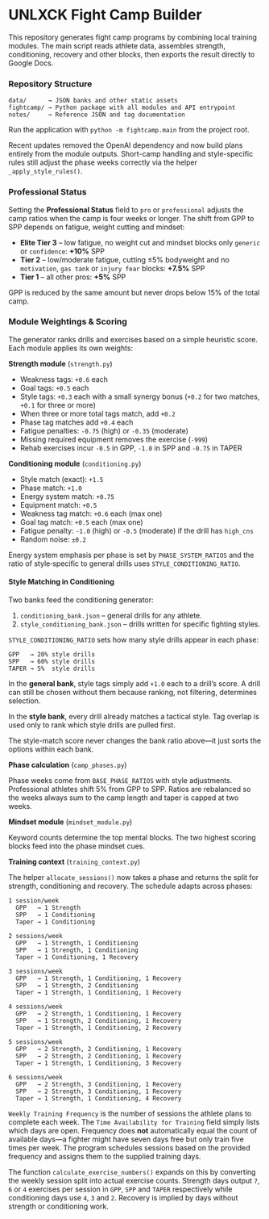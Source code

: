 # UNLXCK Fight Camp Builder

This repository generates fight camp programs by combining local training modules. The main script reads athlete data, assembles strength, conditioning, recovery and other blocks, then exports the result directly to Google Docs.

### Repository Structure

```
data/      → JSON banks and other static assets
fightcamp/ → Python package with all modules and API entrypoint
notes/     → Reference JSON and tag documentation
```

Run the application with `python -m fightcamp.main` from the project root.

Recent updates removed the OpenAI dependency and now build plans entirely from the module outputs. Short-camp handling and style-specific rules still adjust the phase weeks correctly via the helper `_apply_style_rules()`.

### Professional Status

Setting the **Professional Status** field to `pro` or `professional` adjusts the camp ratios when the camp is four weeks or longer. The shift from GPP to SPP depends on fatigue, weight cutting and mindset:

- **Elite Tier 3** – low fatigue, no weight cut and mindset blocks only `generic` or `confidence`: **+10%** SPP
- **Tier 2** – low/moderate fatigue, cutting ≤5% bodyweight and no `motivation`, `gas tank` or `injury fear` blocks: **+7.5%** SPP
- **Tier 1** – all other pros: **+5%** SPP

GPP is reduced by the same amount but never drops below 15% of the total camp.

### Module Weightings & Scoring

The generator ranks drills and exercises based on a simple heuristic score. Each module applies its own weights:

**Strength module** (`strength.py`)

- Weakness tags: `+0.6` each
- Goal tags: `+0.5` each
- Style tags: `+0.3` each with a small synergy bonus (`+0.2` for two matches, `+0.1` for three or more)
- When three or more total tags match, add `+0.2`
- Phase tag matches add `+0.4` each
- Fatigue penalties: `-0.75` (high) or `-0.35` (moderate)
- Missing required equipment removes the exercise (`-999`)
- Rehab exercises incur `-0.5` in GPP, `-1.0` in SPP and `-0.75` in TAPER

**Conditioning module** (`conditioning.py`)

- Style match (exact): `+1.5`
- Phase match: `+1.0`
- Energy system match: `+0.75`
- Equipment match: `+0.5`
- Weakness tag match: `+0.6` each (max one)
- Goal tag match: `+0.5` each (max one)
- Fatigue penalty: `-1.0` (high) or `-0.5` (moderate) if the drill has `high_cns`
- Random noise: `±0.2`

Energy system emphasis per phase is set by `PHASE_SYSTEM_RATIOS` and the ratio of style‑specific to general drills uses `STYLE_CONDITIONING_RATIO`.

#### Style Matching in Conditioning

Two banks feed the conditioning generator:

1. `conditioning_bank.json` – general drills for any athlete.
2. `style_conditioning_bank.json` – drills written for specific fighting styles.

`STYLE_CONDITIONING_RATIO` sets how many style drills appear in each phase:

```
GPP   → 20% style drills
SPP   → 60% style drills
TAPER → 5%  style drills
```

In the **general bank**, style tags simply add `+1.0` each to a drill’s score. A drill can still be chosen without them because ranking, not filtering, determines selection.

In the **style bank**, every drill already matches a tactical style. Tag overlap is used only to rank which style drills are pulled first.

The style-match score never changes the bank ratio above—it just sorts the options within each bank.

**Phase calculation** (`camp_phases.py`)

Phase weeks come from `BASE_PHASE_RATIOS` with style adjustments. Professional athletes shift 5% from GPP to SPP. Ratios are rebalanced so the weeks always sum to the camp length and taper is capped at two weeks.

**Mindset module** (`mindset_module.py`)

Keyword counts determine the top mental blocks. The two highest scoring blocks feed into the phase mindset cues.

**Training context** (`training_context.py`)

The helper `allocate_sessions()` now takes a phase and returns the split for
strength, conditioning and recovery. The schedule adapts across phases:

```
1 session/week
  GPP   → 1 Strength
  SPP   → 1 Conditioning
  Taper → 1 Conditioning

2 sessions/week
  GPP   → 1 Strength, 1 Conditioning
  SPP   → 1 Strength, 1 Conditioning
  Taper → 1 Conditioning, 1 Recovery

3 sessions/week
  GPP   → 1 Strength, 1 Conditioning, 1 Recovery
  SPP   → 1 Strength, 2 Conditioning
  Taper → 1 Strength, 1 Conditioning, 1 Recovery

4 sessions/week
  GPP   → 2 Strength, 1 Conditioning, 1 Recovery
  SPP   → 1 Strength, 2 Conditioning, 1 Recovery
  Taper → 1 Strength, 1 Conditioning, 2 Recovery

5 sessions/week
  GPP   → 2 Strength, 2 Conditioning, 1 Recovery
  SPP   → 2 Strength, 2 Conditioning, 1 Recovery
  Taper → 1 Strength, 1 Conditioning, 3 Recovery

6 sessions/week
  GPP   → 2 Strength, 3 Conditioning, 1 Recovery
  SPP   → 2 Strength, 3 Conditioning, 1 Recovery
  Taper → 1 Strength, 1 Conditioning, 4 Recovery
```

`Weekly Training Frequency` is the number of sessions the athlete plans to
complete each week. The `Time Availability for Training` field simply lists
which days are open. Frequency does **not** automatically equal the count of
available days—a fighter might have seven days free but only train five times
per week. The program schedules sessions based on the provided frequency and
assigns them to the supplied training days.

The function `calculate_exercise_numbers()` expands on this by converting the
weekly session split into actual exercise counts.  Strength days output `7`,
`6` or `4` exercises per session in `GPP`, `SPP` and `TAPER` respectively while
conditioning days use `4`, `3` and `2`.  Recovery is implied by days without
strength or conditioning work.
